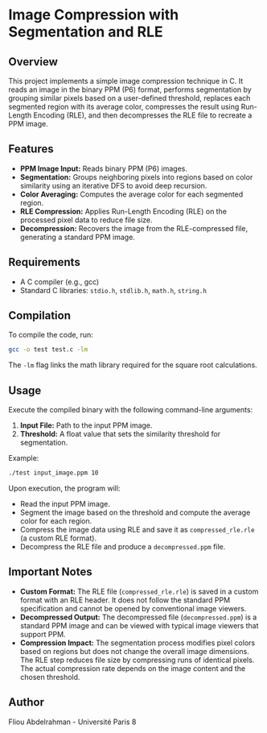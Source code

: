# Image Compression with Segmentation and RLE

## Overview

This project implements a simple image compression technique in C. It reads an image in the binary PPM (P6) format, performs segmentation by grouping similar pixels based on a user-defined threshold, replaces each segmented region with its average color, compresses the result using Run-Length Encoding (RLE), and then decompresses the RLE file to recreate a PPM image.

## Features

- **PPM Image Input:** Reads binary PPM (P6) images.
- **Segmentation:** Groups neighboring pixels into regions based on color similarity using an iterative DFS to avoid deep recursion.
- **Color Averaging:** Computes the average color for each segmented region.
- **RLE Compression:** Applies Run-Length Encoding (RLE) on the processed pixel data to reduce file size.
- **Decompression:** Recovers the image from the RLE-compressed file, generating a standard PPM image.

## Requirements

- A C compiler (e.g., gcc)
- Standard C libraries: `stdio.h`, `stdlib.h`, `math.h`, `string.h`

## Compilation

To compile the code, run:

```bash
gcc -o test test.c -lm
```

The `-lm` flag links the math library required for the square root calculations.

## Usage

Execute the compiled binary with the following command-line arguments:

1. **Input File:** Path to the input PPM image.
2. **Threshold:** A float value that sets the similarity threshold for segmentation.

Example:

```bash
./test input_image.ppm 10
```

Upon execution, the program will:
- Read the input PPM image.
- Segment the image based on the threshold and compute the average color for each region.
- Compress the image data using RLE and save it as `compressed_rle.rle` (a custom RLE format).
- Decompress the RLE file and produce a `decompressed.ppm` file.

## Important Notes

- **Custom Format:** The RLE file (`compressed_rle.rle`) is saved in a custom format with an RLE header. It does not follow the standard PPM specification and cannot be opened by conventional image viewers.
- **Decompressed Output:** The decompressed file (`decompressed.ppm`) is a standard PPM image and can be viewed with typical image viewers that support PPM.
- **Compression Impact:** The segmentation process modifies pixel colors based on regions but does not change the overall image dimensions. The RLE step reduces file size by compressing runs of identical pixels. The actual compression rate depends on the image content and the chosen threshold.


## Author

Fliou Abdelrahman - Université Paris 8